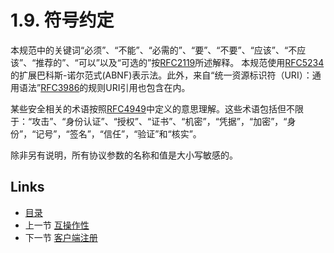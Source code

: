 1.9. 符号约定
==================
本规范中的关键词“必须”、“不能”、“必需的”、“要”、“不要”、“应该”、“不应该”、“推荐的”、“可以”以及“可选的”按[RFC2119][RFC2119]所述解释。
本规范使用[RFC5234][RFC5234]的扩展巴科斯-诺尔范式(ABNF)表示法。此外，来自“统一资源标识符（URI）：通用语法”[RFC3986][RFC3986]的规则URI引用也包含在内。

某些安全相关的术语按照[RFC4949][RFC4949]中定义的意思理解。这些术语包括但不限于：“攻击”、“身份认证”、“授权”、“证书”、“机密”，“凭据”，“加密”，“身份”，“记号”，“签名”，“信任”，“验证”和“核实”。

除非另有说明，所有协议参数的名称和值是大小写敏感的。

[RFC2119]: http://tools.ietf.org/html/rfc2119 "Key words for use in RFCs to Indicate Requirement Levels"
[RFC5234]: http://tools.ietf.org/html/rfc5234 "Augmented BNF for Syntax Specifications: ABNF"
[RFC3986]: http://tools.ietf.org/html/rfc3986 "Uniform Resource Identifier (URI): Generic Syntax"
[RFC4949]: http://tools.ietf.org/html/rfc4949 "Internet Security Glossary, Version 2"

## Links

* [目录](../SUMMARY.md)
* 上一节 [互操作性](1.8.md)
* 下一节 [客户端注册](../Section02/2.md)
